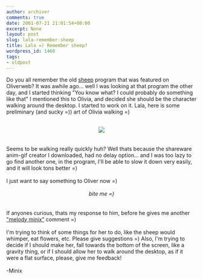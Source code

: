 ```yaml
---
author: archiver
comments: true
date: 2001-07-21 21:01:54+00:00
excerpt: None
layout: post
slug: lala-remember-sheep
title: Lala =) Remember sheep?
wordpress_id: 1460
tags:
- oldpost
---
```


Do you all remember the old <a href = "http://www.oliverweb.com/boredom2/sheep/index.html">sheep</a> program that was featured on Oliverweb?  It was awhile ago... well I was looking at that program the other day, and I started thinking "You know what?  I could probably do something like that" I mentioned this to Olivia, and decided she should be the character walking around the desktop.  I started to work on it.  Lala, here is some preliminary (and sucky =)) art of Olivia walking =)  <br /><center><br /><img src="http://www.oliverweb.com/newsimages/lalabad.gif"><br /></center><br /><br />Seems to be walking really quickly huh?  Well thats because the shareware anim-gif creator I downloaded, had no delay option... and I was too lazy to go find another one, in the program, I'll be able to slow it down very easily, and it will look tons better =)<br /><br />I just want to say something to Oliver now =)  <br /><br /><center><i>bite me =)</i></center><br /><br />If anyones curious, thats my response to him, before he gives me another <a href = "http://www.oliverweb.com/chats/om6.shtml">"melody minix"</a> comment =)<br /><br />I'm trying to think of some things for her to do, like the sheep would whimper, eat flowers, etc.  Please give suggestions =)  Also, I'm trying to decide if I should make her, fall towards the bottom of the screen, like a gravity thing, or if I should allow her to walk around the desktop, as if it were a flat surface, please, give me feedback!<br /><br />-Minix